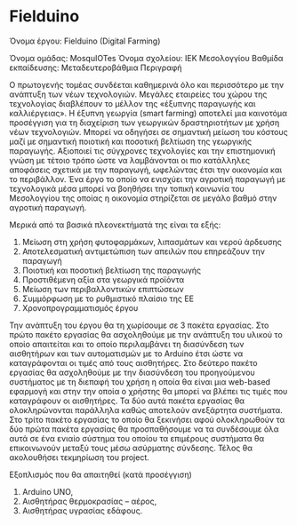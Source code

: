 # Fielduino

Όνομα έργου: Fielduino (Digital Farming)

Όνομα ομάδας: MosquIOTes
Όνομα σχολείου: ΙΕΚ Μεσολογγίου
Βαθμίδα εκπαίδευσης: Μεταδευτεροβάθμια
Περιγραφή

Ο πρωτογενής τομέας συνδέεται καθημερινά όλο και περισσότερο με την ανάπτυξη των νέων τεχνολογιών. Μεγάλες εταιρείες του χώρου της τεχνολογίας διαβλέπουν το μέλλον της «έξυπνης παραγωγής και καλλιέργειας». Η έξυπνη γεωργία (smart farming) αποτελεί μια καινοτόμα προσέγγιση για τη διαχείριση των γεωργικών δραστηριοτήτων με χρήση νέων τεχνολογιών. Μπορεί να οδηγήσει σε σημαντική μείωση του κόστους μαζί με σημαντική ποιοτική και ποσοτική βελτίωση της γεωργικής παραγωγής. Αξιοποιεί τις σύγχρονες τεχνολογίες και την επιστημονική γνώση με τέτοιο τρόπο ώστε να λαμβάνονται οι πιο κατάλληλες αποφάσεις σχετικά με την παραγωγή, ωφελώντας έτσι την οικονομία και το περιβάλλον. Ένα έργο  το οποίο να ενισχύει την αγροτική παραγωγή με τεχνολογικά μέσα μπορεί να βοηθήσει την τοπική κοινωνία του Μεσολογγίου της οποίας η οικονομία στηρίζεται σε μεγάλο βαθμό στην αγροτική παραγωγή.

Μερικά από τα βασικά πλεονεκτήματά της είναι τα εξής:

1) Μείωση στη χρήση φυτοφαρμάκων, λιπασμάτων και νερού άρδευσης
2) Αποτελεσματική αντιμετώπιση των απειλών που επηρεάζουν την παραγωγή
3) Ποιοτική και ποσοτική βελτίωση της παραγωγής
4) Προστιθέμενη αξία στα γεωργικά προϊόντα
5) Μείωση των περιβαλλοντικών επιπτώσεων
6) Συμμόρφωση με το ρυθμιστικό πλαίσιο της ΕΕ
7) Χρονοπρογραμματισμός έργου

Την ανάπτυξη του έργου θα τη χωρίσουμε σε 3 πακέτα εργασίας. Στο πρώτο πακέτο εργασίας θα ασχοληθούμε με την ανάπτυξη του υλικού το οποίο απαιτείται και το οποίο περιλαμβάνει τη διασύνδεση των αισθητήρων και των αυτοματισμών με το Arduino έτσι ώστε να καταγράφονται οι τιμές από τους αισθητήρες. Στο δεύτερο πακέτο εργασίας θα ασχοληθούμε με την διασύνδεση του προηγούμενου συστήματος με τη διεπαφή του χρήση η οποία θα είναι μια web-based εφαρμογή και στην την οποία ο χρήστης θα μπορεί να βλέπει τις τιμές που καταγράφουν οι αισθητήρες. Τα δύο αυτά πακέτα εργασίας θα ολοκληρώνονται παράλληλα καθώς αποτελούν ανεξάρτητα συστήματα. Στο τρίτο πακέτο εργασίας το οποίο θα ξεκινήσει αφού ολοκληρωθούν τα δύο πρώτα πακέτα εργασίας θα προσπαθήσουμε να τα συνδέσουμε όλα αυτά σε ένα ενιαίο σύστημα του οποίου τα επιμέρους συστήματα θα επικοινωνούν μεταξύ τους μέσω ασύρματης σύνδεσης. Τέλος θα ακολουθήσει τεκμηρίωση του project.


Εξοπλισμός που θα απαιτηθεί (κατά προσέγγιση)

1) Arduino UNO,
2) Αισθητήρας θερμοκρασίας – αέρος,
3) Αισθητήρας υγρασίας εδάφους.

